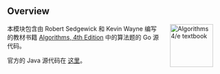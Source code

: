 ## Overview

<img src="https://algs4.cs.princeton.edu/cover.png" align="right" hspace="25" width="100" alt="Algorithms 4/e textbook"/>
本模块包含由 Robert Sedgewick 和 Kevin Wayne 编写的教材书籍 <a href = "https://amzn.to/13VNJi7">Algorithms, 4th
Edition</a> 中的算法题的 Go 源代码。

官方的 Java 源代码在 <a href="https://github.com/kevin-wayne/algs4">这里</a>。